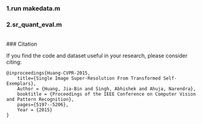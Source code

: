 ### 1.run makedata.m
### 2.sr_quant_eval.m 
<br/>
### Citation

If you find the code and dataset useful in your research, please consider citing:

    @inproceedings{Huang-CVPR-2015,
        title={Single Image Super-Resolution From Transformed Self-Exemplars},
        Author = {Huang, Jia-Bin and Singh, Abhishek and Ahuja, Narendra},
        booktitle = {Proceedings of the IEEE Conference on Computer Vision and Pattern Recognition},
        pages={5197--5206},
        Year = {2015}
    }
